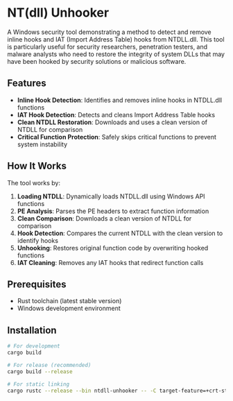 # NT(dll) Unhooker

A Windows security tool demonstrating a method to detect and remove inline hooks and IAT (Import Address Table) hooks from NTDLL.dll. This tool is particularly useful for security researchers, penetration testers, and malware analysts who need to restore the integrity of system DLLs that may have been hooked by security solutions or malicious software.

## Features

- **Inline Hook Detection**: Identifies and removes inline hooks in NTDLL.dll functions
- **IAT Hook Detection**: Detects and cleans Import Address Table hooks
- **Clean NTDLL Restoration**: Downloads and uses a clean version of NTDLL for comparison
- **Critical Function Protection**: Safely skips critical functions to prevent system instability

## How It Works

The tool works by:

1. **Loading NTDLL**: Dynamically loads NTDLL.dll using Windows API functions
2. **PE Analysis**: Parses the PE headers to extract function information
3. **Clean Comparison**: Downloads a clean version of NTDLL for comparison
4. **Hook Detection**: Compares the current NTDLL with the clean version to identify hooks
5. **Unhooking**: Restores original function code by overwriting hooked functions
6. **IAT Cleaning**: Removes any IAT hooks that redirect function calls

## Prerequisites

- Rust toolchain (latest stable version)
- Windows development environment

## Installation

```bash
# For development
cargo build

# For release (recommended)
cargo build --release

# For static linking
cargo rustc --release --bin ntdll-unhooker -- -C target-feature=+crt-static
```
